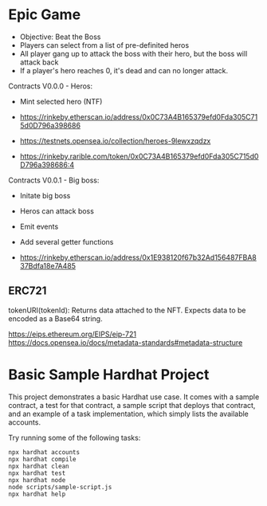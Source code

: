 # Epic Game

- Objective: Beat the Boss
- Players can select from a list of pre-definited heros
- All player gang up to attack the boss with their hero, but the boss will attack back
- If a player's hero reaches 0, it's dead and can no longer attack.

Contracts
V0.0.0 - Heros:

- Mint selected hero (NTF)

- https://rinkeby.etherscan.io/address/0x0C73A4B165379efd0Fda305C715d0D796a398686
- https://testnets.opensea.io/collection/heroes-9lewxzqdzx
- https://rinkeby.rarible.com/token/0x0C73A4B165379efd0Fda305C715d0D796a398686:4

Contracts
V0.0.1 - Big boss:

- Initate big boss
- Heros can attack boss
- Emit events
- Add several getter functions

- https://rinkeby.etherscan.io/address/0x1E938120f67b32Ad156487FBA837Bdfa18e7A485

## ERC721

tokenURI(tokenId): Returns data attached to the NFT. Expects data to be encoded as a Base64 string.

https://eips.ethereum.org/EIPS/eip-721
https://docs.opensea.io/docs/metadata-standards#metadata-structure

# Basic Sample Hardhat Project

This project demonstrates a basic Hardhat use case. It comes with a sample contract, a test for that contract, a sample script that deploys that contract, and an example of a task implementation, which simply lists the available accounts.

Try running some of the following tasks:

```shell
npx hardhat accounts
npx hardhat compile
npx hardhat clean
npx hardhat test
npx hardhat node
node scripts/sample-script.js
npx hardhat help
```

